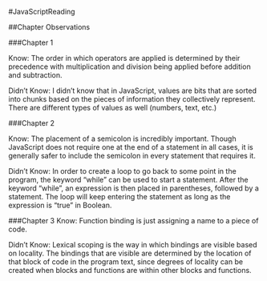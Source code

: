 #JavaScriptReading

##Chapter Observations

###Chapter 1 

Know: The order in which operators are applied is determined by their precedence with multiplication and division being applied before addition and subtraction. 

Didn’t Know: I didn’t know that in JavaScript, values are bits that are sorted into chunks based on the pieces of information they collectively represent. There are different types of values as well (numbers, text, etc.) 

###Chapter 2 

Know: The placement of a semicolon is incredibly important. Though JavaScript does not require one at the end of a statement in all cases, it is generally safer to include the semicolon in every statement that requires it. 

Didn’t Know: In order to create a loop to go back to some point in the program, the keyword “while” can be used to start a statement. After the keyword “while”,  an expression is then placed in parentheses, followed by a statement. The loop will keep entering the statement as long as the expression is “true” in Boolean. 

###Chapter 3
Know: Function binding is just assigning a name to a piece of code. 

Didn’t Know: Lexical scoping is the way in which bindings are visible based on locality. The bindings that are visible are determined by the location of that block of code in the program text, since degrees of locality can be created when blocks and functions are within other blocks and functions.
